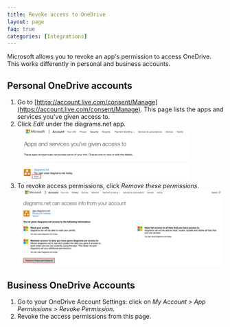 ```yaml
---
title: Revoke access to OneDrive
layout: page
faq: true
categories: [Integrations]
---
```


Microsoft allows you to revoke an app's permission to access OneDrive. This works differently in personal and business accounts.

## Personal OneDrive accounts

1. Go to [https://account.live.com/consent/Manage](https://account.live.com/consent/Manage). This page lists the apps and services you've given access to.
2. Click _Edit_ under the diagrams.net app.
<br /><img src="/assets/img/blog/onedrive-edit-permissions.png" style="width=100%;max-width:400px;height:auto;" alt="Edit the access permissions to review or remove access to OneDrive from diagrams.net">
3. To revoke access permissions, click _Remove these permissions_.
<br /><img src="/assets/img/blog/onedrive-remove-permissions.png" style="max-width:100%;height:auto;" alt="Remove the access permissions to OneDrive from diagrams.net">

## Business OneDrive Accounts

1. Go to your OneDrive Account Settings: click on _My Account > App Permissions > Revoke Permission_.
2. Revoke the access permissions from this page.
